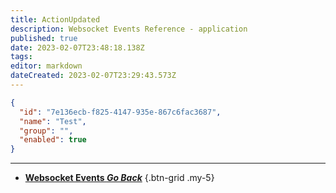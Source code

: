 ```yaml
---
title: ActionUpdated
description: Websocket Events Reference - application
published: true
date: 2023-02-07T23:48:18.138Z
tags: 
editor: markdown
dateCreated: 2023-02-07T23:29:43.573Z
---
```


```json
{
  "id": "7e136ecb-f825-4147-935e-867c6fac3687",
  "name": "Test",
  "group": "",
  "enabled": true
}
```

---

- [<i class="mdi mdi-chevron-left"></i>**Websocket Events *Go Back***](/Servers-Clients/WebSocket-Server/Events)
{.btn-grid .my-5}